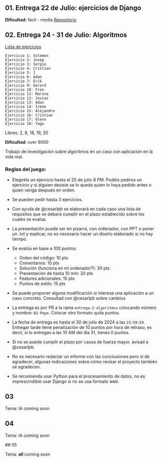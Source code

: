 ## 01. Entrega 22 de Julio: ejercicios de Django

**Dificultad:** fácil - media
[Repositorio](https://github.com/cesarlpb/entregable-22-jul-2024)

## 02. Entrega 24 - 31 de Julio: Algoritmos

[Lista de ejercicios](./02.algoritmos.md)

```plaintext
Ejercicio 1: Solomon
Ejercicio 2: Josep
Ejercicio 3: Sergio
Ejercicio 4: Cristian
Ejercicio 5: J
Ejercicio 6: Adan
Ejercicio 7: Erik
Ejercicio 9: Gerard
Ejercicio 10: Fran
Ejercicio 11: Marina
Ejercicio 12: Josias
Ejercicio 13: Adan
Ejercicio 14: Irene
Ejercicio 15: Alejandro
Ejercicio 16: Cristian
Ejercicio 17: Glenn
Ejercicio 18: Yago
```

Libres: 2, 8, 18, 19, 20

**Dificultad:** over 9000

Trabajo de investigación sobre algoritmos en un caso con aplicación en la vida real.

### Reglas del juego:

- Elegiréis un ejercicio hasta el 25 de julio 8 PM. Podéis pediros un ejercicio y si alguien desiste se lo queda quien lo haya pedido antes o quien venga después en orden.

- Se pueden pedir hasta 3 ejercicios.

- Con ayuda de @cesarlpb se elaborará en cada caso una lista de requisitos que se deberá cumplir en el plazo establecido sobre los cuales se evalua.

- La presentación puede ser en pizarra, con ordenador, con PPT o poner un .txt y explicar, no es necesario hacer un diseño elaborado si no hay tiempo.

- Se evalúa en base a 100 puntos: 
  - Orden del código:                     10 pts
  - Comentarios:                          10 pts
  - Solución (funciona en mi ordenador?): 30 pts
  - Presentación de hasta 10 min:         20 pts
  - Features adicionales:                 15 pts
  - Puntos de estilo:                     15 pts

- Se puede proponer alguna modificación si interesa una aplicación a un caso concreto. Consultad con @cesarlpb sobre cambios
- La entrega es por PR a la rama `entrega-2-algoritmos` colocando número y nombre: `02-Pepe`. Colocar otro formato quita puntos.
- La fecha de entrega es hasta el 30 de julio de 2024 a las `23:59:59`. Entregar tarde tiene penalización de 10 puntos por hora de retraso, es decir, si lo entregas a las 10 AM del día 31, tienes 0 puntos.
- Si no se puede cumplir el plazo por causa de fuerza mayor, avisad a @cesarlpb

- No es necesario redactar un informe con las conclusiones pero sí de agradecer, algunas indicaciones sobre cómo revisar el proyecto también se agradecen.

- Se recomienda usar Python para el procesamiento de datos, no es imprescindible usar Django si no se usa formato web.

## 03

Tema: IA
coming soon

## 04

Tema: IA
coming soon

## 05

Tema: __all__
coming soon